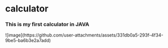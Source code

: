 # calculator 
<h3>This is my first calculator in JAVA</h3>
<img>![image](https://github.com/user-attachments/assets/331db0a5-293f-4f34-9be5-ba6b3e2a7add)</img>
